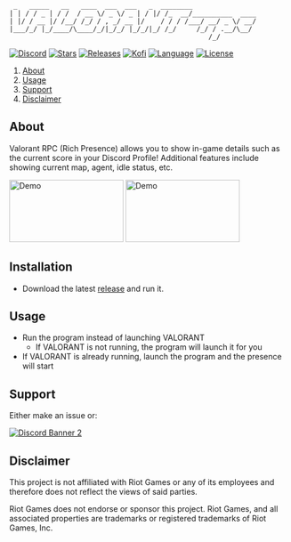 ```
 _   _____   __   ____  ___  ___   _  ________                
| | / / _ | / /  / __ \/ _ \/ _ | / |/ /_  __/__________  ____
| |/ / __ |/ /__/ /_/ / , _/ __ |/    / / / /___/ __/ _ \/ __/
|___/_/ |_/____/\____/_/|_/_/ |_/_/|_/ /_/     /_/ / .__/\__/ 
                                                  /_/         
```
[![Discord][discord-shield]][discord-url]
[![Stars][stars-shield]][stars-url]
[![Releases][releases-shield]][releases-url]
[![Kofi][kofi-shield]][kofi-url]
[![Language][language-shield]][language-url]
[![License][license-shield]][license-url]

  <ol>  
    <li><a href="#about">About</li>
    <li><a href="#usage">Usage</a></li>
    <li><a href="#support">Support</a></li>
    <li><a href="#disclaimer">Disclaimer</a></li>
  </ol>
 
 
## About


 Valorant RPC (Rich Presence) allows you to show in-game details such as the current score in your Discord Profile! Additional features include showing current map, agent, idle status, etc.

 
 <a>
    <img src="assets/Demo1.png" alt="Demo" width="205" height="112">
    <img src="assets/Demo2.png" alt="Demo" width="205" height="112">

 </a>

 
 
## Installation

 - Download the latest [release](https://github.com/starkayc/valorant-rpc/releases/latest/download/valorant-rpc.exe) and run it.

 
 
## Usage

 - Run the program instead of launching VALORANT
     - If VALORANT is not running, the program will launch it for you
 - If VALORANT is already running, launch the program and the presence will start


 
## Support

 Either make an issue or:  

[![Discord Banner 2][discord-banner]][discord-url]
 
 
 
## Disclaimer 

 This project is not affiliated with Riot Games or any of its employees and therefore does not reflect the views of said parties.
 
 Riot Games does not endorse or sponsor this project. Riot Games, and all associated properties are trademarks or registered trademarks of Riot Games, Inc.
 
 
 
[discord-shield]: https://img.shields.io/discord/860288779558715402?color=7289da&label=Support&logo=discord&logoColor=7289da&style=for-the-badge
[discord-url]: https://discord.gg/uGuswsZwAT
[discord-banner]: https://discordapp.com/api/guilds/860288779558715402/widget.png?style=banner2
[license-shield]: https://img.shields.io/github/license/colinhartigan/valorant-rpc?style=for-the-badge
[license-url]: https://github.com/starkayc/valorant-rpc/blob/v3/LICENSE.txt

[stars-shield]: https://img.shields.io/github/stars/colinhartigan/valorant-rpc?logo=github&style=for-the-badge
[stars-url]: https://github.com/starkayc/valorant-rpc/stargazers

[releases-shield]: https://img.shields.io/github/downloads/colinhartigan/valorant-rpc/total?style=for-the-badge
[releases-url]: https://github.com/starkayc/valorant-rpc/releases

[language-shield]: https://img.shields.io/github/languages/top/colinhartigan/valorant-rpc?logo=python&logoColor=yellow&style=for-the-badge
[language-url]: https://www.python.org/

[kofi-shield]: https://img.shields.io/badge/Ko--fi-F16061?style=for-the-badge&logo=ko-fi&logoColor=white
[kofi-url]: https://ko-fi.com/colinh


